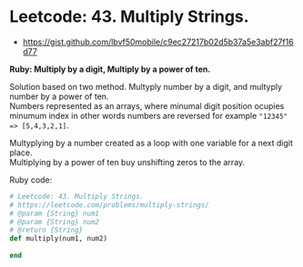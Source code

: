 # Leetcode: 43. Multiply Strings.

- https://gist.github.com/lbvf50mobile/c9ec27217b02d5b37a5e3abf27f16d77

**Ruby: Multiply by a digit, Multiply by a power of ten.**


Solution based on two method. Multyply number by a digit, and multyply number by a power of ten.  
Numbers represented as an arrays, where minumal digit position ocupies minumum index in other words numbers are reversed for example `"12345" => [5,4,3,2,1]`.

Multyplying by a number created as a loop with one variable for a next digit place.  
Multiplying by a power of ten buy unshifting zeros to the array.
 
Ruby code:
```Ruby
# Leetcode: 43. Multiply Strings.
# https://leetcode.com/problems/multiply-strings/ 
# @param {String} num1
# @param {String} num2
# @return {String}
def multiply(num1, num2)
    
end
```

